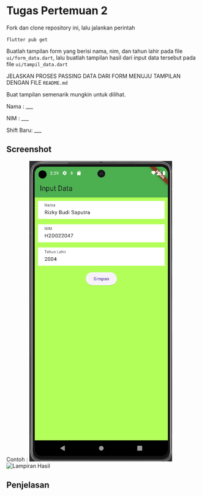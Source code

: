# Tugas Pertemuan 2

Fork dan clone repository ini, lalu jalankan perintah 
```
flutter pub get
```
Buatlah tampilan form yang berisi nama, nim, dan tahun lahir pada file `ui/form_data.dart`, lalu buatlah tampilan hasil dari input data tersebut pada file `ui/tampil_data.dart`

JELASKAN PROSES PASSING DATA DARI FORM MENUJU TAMPILAN DENGAN FILE `README.md`

Buat tampilan semenarik mungkin untuk dilihat.


Nama : ___

NIM : ___

Shift Baru: ___

## Screenshot
Contoh :
![Lampiran Form](form.png)
![Lampiran Hasil](hasil.png)

## Penjelasan
